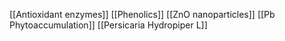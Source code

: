 [[Antioxidant enzymes]]
[[Phenolics]]
[[ZnO nanoparticles]]
[[Pb Phytoaccumulation]]
[[Persicaria Hydropiper L]]
